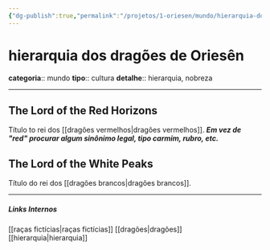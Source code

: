```yaml
---
{"dg-publish":true,"permalink":"/projetos/1-oriesen/mundo/hierarquia-dos-dragoes-de-oriesen/","dgHomeLink":true,"dgPassFrontmatter":false}
---
```



# hierarquia dos dragões de Oriesên
**categoria**:: mundo
**tipo**:: cultura
**detalhe**:: hierarquia, nobreza


---
## The Lord of the Red Horizons
Título to rei dos [[dragões vermelhos|dragões vermelhos]].
***Em vez de "red" procurar algum sinônimo legal, tipo carmim, rubro, etc.***


## The Lord of the White Peaks
Título do rei dos [[dragões brancos|dragões brancos]].


---
##### Links Internos
[[raças fictícias|raças fictícias]]
[[dragões|dragões]]
[[hierarquia|hierarquia]]